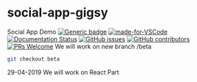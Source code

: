# social-app-gigsy
Social App Demo
[![Generic badge](https://img.shields.io/badge/ReactJS-Working-<COLOR>.svg)](https://shields.io/)
[![made-for-VSCode](https://img.shields.io/badge/Made%20for-VSCode-1f425f.svg)](https://code.visualstudio.com/)
[![Documentation Status](https://readthedocs.org/projects/ansicolortags/badge/?version=latest)](http://ansicolortags.readthedocs.io/?badge=latest)
[![GitHub issues](https://img.shields.io/github/issues/Naereen/StrapDown.js.svg)](https://github.com/elitelinuxuser/social-app-gigsy/issues)
[![GitHub contributors](https://img.shields.io/github/contributors/Naereen/StrapDown.js.svg)](https://github.com/elitelinuxuser/social-app-gigsy/graphs/contributors)
[![PRs Welcome](https://img.shields.io/badge/PRs-welcome-brightgreen.svg?style=flat-square)](http://makeapullrequest.com)
We will work on new branch
/beta

```bash
git checkout beta
```
 29-04-2019 We will work on React Part
 

